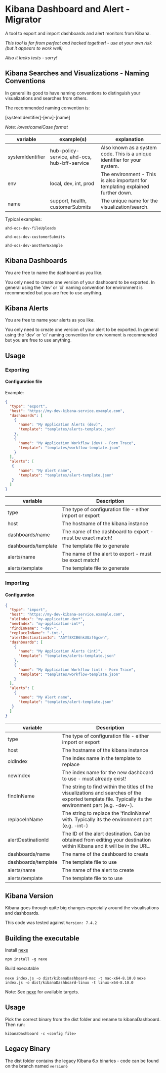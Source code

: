 # Kibana Dashboard and Alert - Migrator

A tool to export and import dashboards and alert monitors from Kibana.

*This tool is far from perfect and hacked together! - use at your own risk (but it appears to work well)*

*Also it lacks tests - sorry!*

## Kibana Searches and Visualizations - Naming Conventions

In general its good to have naming conventions to distinguish your visualizations and searches from others.

The recommended naming convention is:

[systemIdentifier]-[env]-[name]

*Note: lower/camelCase format*

|variable| example(s) | explanation|
|----|----|---|
|systemIdentifier| hub-policy-service, ahd-ocs, hub-bff-service| Also known as a system code.  This is a unique identifier for your system.|
| env| local, dev, int, prod | The environment - This is also important for templating explained further down.|
| name| support, health, customerSubmits| The unique name for the visualization/search.|

Typical examples:

```ahd-ocs-dev-fileUploads```

```ahd-ocs-dev-customerSubmits```

```ahd-ocs-dev-anotherExample```

## Kibana Dashboards

You are free to name the dashboard as you like. 

You only need to create one version of your dashboard to be exported.  In general using the 'dev' or 'ci' naming convention for environment is
recommended but you are free to use anything.

## Kibana Alerts

You are free to name your alerts as you like.

You only need to create one version of your alert to be exported.  In general using the 'dev' or 'ci' naming convention for environment is recommended but
you are free to use anything.

## Usage

### Exporting

#### Configuration file

Example:

```json
{
  "type": "export",
  "host": "https://my-dev-kibana-service.example.com",
  "dashboards": [
    {
      "name": "My Application Alerts (dev)",
      "template": "templates/alerts-template.json"
    },
    {
      "name": "My Application Workflow (dev) - Form Trace",
      "template": "templates/workflow-template.json"
    }
  ],
  "alerts": [
   {
      "name": "My Alert name",
      "template": "templates/alert-template.json"
   }
  ] 
}
```
|variable|Description|
|---|----|
|type| The type of configuration file - either import or export|
|host|The hostname of the kibana instance|
|dashboards/name| The name of the dashboard to export - must be exact match!|
|dashboards/template| The template file to generate|
|alerts/name| The name of the alert to export - must be exact match!|
|alerts/template| The template file to generate|

### Importing

#### Configuration

```json
{
  "type": "import",
  "host": "https://my-dev-kibana-service.example.com",
  "oldIndex": "my-application-dev*",
  "newIndex": "my-application-int*",
  "findInName": "-dev-",
  "replaceInName": "-int-",
  "alertDestinationId": "A5Yf8XIB6hkUUzf6gcwn",
  "dashboards": [
    {
      "name": "My Application Alerts (int)",
      "template": "templates/alerts-template.json"
    },
    {
      "name": "My Application Workflow (int) - Form Trace",
      "template": "templates/workflow-template.json"
    }
  ],
  "alerts": [
    {
      "name": "My Alert name",
      "template": "templates/alert-template.json"
   }
  ] 
}
```

|variable|Description|
|---|----|
|type| The type of configuration file - either import or export|
|host|The hostname of the kibana instance|
|oldIndex| The index name in the template to replace|
|newIndex| The index name for the new dashboard to use - must already exist!|
|findInName| The string to find within the titles of the visualizations and searches of the exported template file.  Typically its the environment part (e.g. -dev-).|
|replaceInName| The string to replace the 'findInName' with.  Typically its the environment part (e.g. -int-)  
|alertDestinationId| The ID of the alert destination. Can be obtained from editing your destination within Kibana and it will be in the URL.
|dashboards/name| The name of the dashboard to create|
|dashboards/template| The template file to use|
|alerts/name| The name of the alert to create|
|alerts/template| The template file to to use|

## Kibana Version

Kibana goes through quite big changes especially around the visualisations and dashboards.

This code was tested against ```Version: 7.4.2```

## Building the executable

Install  [nexe](https://github.com/nexe/nexe)

```npm install -g nexe```

Build executable

```nexe index.js -o dist/kibanaDashboard-mac -t mac-x64-8.10.0```
```nexe index.js -o dist/kibanaDashboard-linux -t linux-x64-8.10.0```


Note: See [nexe](https://github.com/nexe/nexe) for available targets.

## Usage

Pick the correct binary from the dist folder and rename to kibanaDashboard.  Then run:

```
kibanaDashboard -c <config file>
```

## Legacy Binary

The dist folder contains the legacy Kibana 6.x binaries - code can be found on the branch named ```version6```
